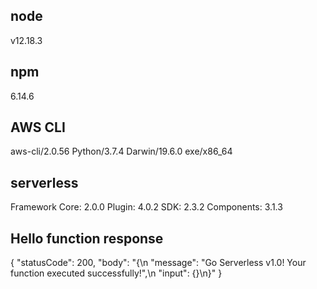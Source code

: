 ## node

v12.18.3

## npm

6.14.6

## AWS CLI

aws-cli/2.0.56 Python/3.7.4 Darwin/19.6.0 exe/x86_64

## serverless

Framework Core: 2.0.0
Plugin: 4.0.2
SDK: 2.3.2
Components: 3.1.3

## Hello function response

{
"statusCode": 200,
"body": "{\n \"message\": \"Go Serverless v1.0! Your function executed successfully!\",\n \"input\": {}\n}"
}
